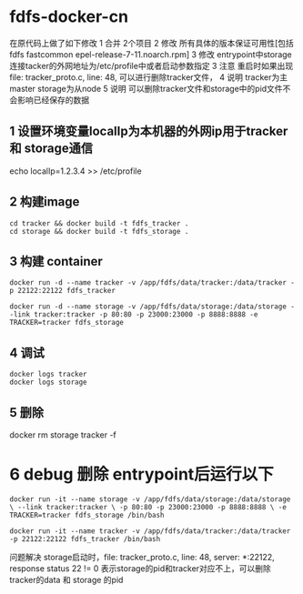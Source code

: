 # fdfs-docker-cn

在原代码上做了如下修改
1 合并 2个项目
2 修改 所有具体的版本保证可用性[包括fdfs fastcommon epel-release-7-11.noarch.rpm]
3 修改 entrypoint中storage连接tacker的外网地址为/etc/profile中或者启动参数指定
3 注意 重启时如果出现file: tracker_proto.c, line: 48, 可以进行删除tracker文件，
4 说明 tracker为主master storage为从node
5 说明 可以删除tracker文件和storage中的pid文件不会影响已经保存的数据



## 1 设置环境变量localIp为本机器的外网ip用于tracker 和 storage通信
echo localIp=1.2.3.4  >> /etc/profile

## 2 构建image 
```
cd tracker && docker build -t fdfs_tracker .
cd storage && docker build -t fdfs_storage .
```

## 3 构建 container 
```
docker run -d --name tracker -v /app/fdfs/data/tracker:/data/tracker -p 22122:22122 fdfs_tracker

docker run -d --name storage -v /app/fdfs/data/storage:/data/storage --link tracker:tracker -p 80:80 -p 23000:23000 -p 8888:8888 -e TRACKER=tracker fdfs_storage
```


## 4 调试 
```
docker logs tracker
docker logs storage 
```

## 5 删除 
docker rm storage  tracker -f


# 6 debug 删除 entrypoint后运行以下
`docker run -it --name storage -v /app/fdfs/data/storage:/data/storage \
  --link tracker:tracker \
  -p 80:80 -p 23000:23000 -p 8888:8888 \
  -e TRACKER=tracker fdfs_storage /bin/bash`
  
`docker run -it --name tracker -v /app/fdfs/data/tracker:/data/tracker -p 22122:22122 fdfs_tracker /bin/bash`






问题解决
storage启动时，file: tracker_proto.c, line: 48, server: *:22122, response status 22 != 0
表示storage的pid和tracker对应不上，可以删除tracker的data 和 storage 的pid


